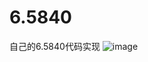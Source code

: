 # 6.5840
自己的6.5840代码实现
![image](https://github.com/Zhenmao1/6.5840/assets/66685684/f7572a8a-a7e8-4d0e-9e4a-3d28b1cbe50c)
